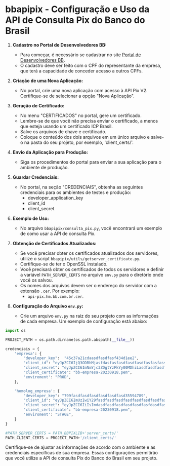 # bbapipix - Configuração e Uso da API de Consulta Pix do Banco do Brasil

1. **Cadastro no Portal de Desenvolvedores BB:**
   - Para começar, é necessário se cadastrar no site [Portal de Desenvolvedores BB](https://www.bb.com.br/site/developers/).
   - O cadastro deve ser feito com o CPF do representante da empresa, que terá a capacidade de conceder acesso a outros CPFs.

2. **Criação de uma Nova Aplicação:** 
   - No portal, crie uma nova aplicação com acesso à API Pix V2. Certifique-se de selecionar a opção "Nova Aplicação".

3. **Geração de Certificado:**
   - No menu "CERTIFICADOS" no portal, gere um certificado.
   - Lembre-se de que você não precisa enviar o certificado, a menos que esteja usando um certificado ICP Brasil.
   - Salve os arquivos de chave e certificado.
   - Coloque o conteúdo dos dois arquivos em um único arquivo e salve-o na pasta do seu projeto, por exemplo, 'client_certs/'.

4. **Envio da Aplicação para Produção:**
   - Siga os procedimentos do portal para enviar a sua aplicação para o ambiente de produção.

5. **Guardar Credenciais:** 
   - No portal, na seção "CREDENCIAIS", obtenha as seguintes credenciais para os ambientes de testes e produção:
     - developer_application_key
     - client_id
     - client_secret

6. **Exemplo de Uso:** 
   - No arquivo `bbapipix/consulta_pix.py`, você encontrará um exemplo de como usar a API de consulta Pix.

7. **Obtenção de Certificados Atualizados:**
   - Se você precisar obter os certificados atualizados dos servidores, utilize o script `bbapipix/utils/getserver_certificate.py`.
   - Certifique-se de ter o OpenSSL instalado.
   - Você precisará obter os certificados de todos os servidores e definir a variável `PATH_SERVER_CERTS` no arquivo `env.py` para o diretório onde você os salvou.
   - Os nomes dos arquivos devem ser o endereço do servidor com a extensão `.cer`. Por exemplo:
      - `api-pix.hm.bb.com.br.cer`.

8. **Configuração do Arquivo `env.py`:**
   - Crie um arquivo `env.py` na raiz do seu projeto com as informações de cada empresa. Um exemplo de configuração está abaixo:

```python
import os

PROJECT_PATH = os.path.dirname(os.path.abspath(__file__))

credenciais = {
    'empresa': {
        "developer_key":  "45c37a21cdaasdfasdfasf434d1ee2",
        "client_id": "eyJpZCI6IjQ3ODBhMjasfdasfasfasdfasdfasdfasfasfassdfasfsfafsaAtNmM2Mi00Nzk5LTk3OWEiLCJjasdfasdfasfdasfdWxJbnN0YWxhY2FvIjoxfQ",
        "client_secret": "eyJpZCI6ImNmYjc3ZDgtYzFkYy00MDhiLasdfasdfasdfasfdasdfasdfasdfasdfasdffasdfasdfafsdafcmUiOjU0NDMxLCJzZXF1ZW5jaWFsSW5zdGFsYWNhbyI6MSwic2VxdWVuY2lhbENyZWRlbmNpYWwiOjEsImFtYmllbnRlIjoicHJvZHVjYW8iLCJpYXQiOjE2OTQ4NDY0NTEzMDd9",
        "client_certificate": "bb-empresa-20230918.pem",
        'enviroment': "PROD",
    },

    'homolog_empresa': {
        "developer_key": "799fasdfasdfasdfasdfasdfasd35594789",
        "client_id": "eyJpZCI6ImUzIwiY29fasdfasdfasdfasdfasdfasdfasdfas0MTIwLCJzZXF1ZW5jaWFsSW5zdGFsYWNhbyI6MX0",
        "client_secret": "eyJpZCI6IiIsImdasdfasdfasdfasdfasdfasfdasdfasdfasdfasfasdfsInNlcXVlbmNpYWxDcmVkZW5jaWFsIjoxLCJhbWJpZW50ZSI6ImhvbW9sb2dhY2FvIiwiaWF0IjoxNjk0ODEyODAyNzI1fQ",
        "client_certificate": "bb-empresa-20230918.pem",
        'enviroment': "STAGE",
    }
}

#PATH_SERVER_CERTS = PATH_BBPIXLIB+'server_certs/'
PATH_CLIENT_CERTS = PROJECT_PATH+'/client_certs/'
```

Certifique-se de ajustar as informações de acordo com o ambiente e as credenciais específicas de sua empresa. Essas configurações permitirão que você utilize a API de consulta Pix do Banco do Brasil em seu projeto.
